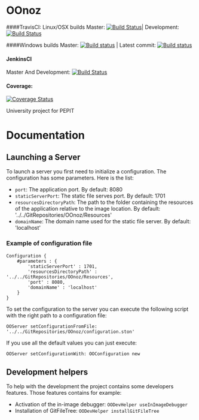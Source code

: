 # OOnoz


####TravisCI: Linux/OSX builds
Master: [![Build Status](https://travis-ci.org/LeCoinEnBande/OOnoz.svg?branch=master)](https://travis-ci.org/LeCoinEnBande/OOnoz)| Development: [![Build Status](https://travis-ci.org/LeCoinEnBande/OOnoz.svg?branch=development)](https://travis-ci.org/LeCoinEnBande/OOnoz)

####Windows builds
Master: [![Build status](https://ci.appveyor.com/api/projects/status/bjheqaf3kvxfjk8w/branch/master?svg=true)](https://ci.appveyor.com/project/jecisc/OOnoz/branch/master) | Latest commit: [![Build status](https://ci.appveyor.com/api/projects/status/bjheqaf3kvxfjk8w?svg=true)](https://ci.appveyor.com/project/jecisc/OOnoz)

#### JenkinsCI
Master And Development: [![Build Status](https://ci.inria.fr/pharo-contribution/buildStatus/icon?job=OOnoz)](https://ci.inria.fr/pharo-contribution/job/OOnoz/)

#### Coverage: 
[![Coverage Status](https://coveralls.io/repos/github/LeCoinEnBande/OOnoz/badge.svg?branch=master)](https://coveralls.io/github/LeCoinEnBande/OOnoz?branch=master)


University project for PEPIT

# Documentation

## Launching a Server

To launch a server you first need to initialize a configuration. The configuration has some parameters. Here is the list:

- `port`: The application port. By default: 8080
- `staticServerPort`: The static file serves port. By default: 1701
- `resourcesDirectoryPath`: The path to the folder containing the resources of the application relative to the image location. By default: '../../GitRepositories/OOnoz/Resources'
- `domainName`: The domain name used for the static file server. By default: 'localhost'

### Example of configuration file

    Configuration {
    	#parameters : {
    		'staticServerPort' : 1701,
    		'resourcesDirectoryPath' : '../../GitRepositories/OOnoz/Resources',
    		'port' : 8080,
    		'domainName' : 'localhost'
    	}
    }
    
To set the configuration to the server you can execute the following script with the right path to a configuration file:

    OOServer setConfigurationFromFile: '../../GitRepositories/OOnoz/configuration.ston'
    
If you use all the default values you can just execute:

    OOServer setConfigurationWith: OOConfiguration new
    
## Development helpers

To help with the development the project contains some developers features.
Those features contains for example:

* Activation of the in-image debugger: `OODevHelper useInImageDebugger`
* Installation of GitFileTree: `OODevHelper installGitFileTree`

    
